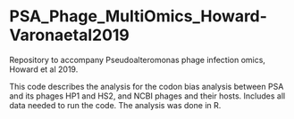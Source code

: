 # PSA_Phage_MultiOmics_Howard-Varonaetal2019
Repository to accompany Pseudoalteromonas phage infection omics, Howard et al 2019.

This code describes the analysis for the codon bias analysis between PSA and its phages HP1 and HS2, and NCBI phages and their hosts. 
Includes all data needed to run the code. The analysis was done in R. 

